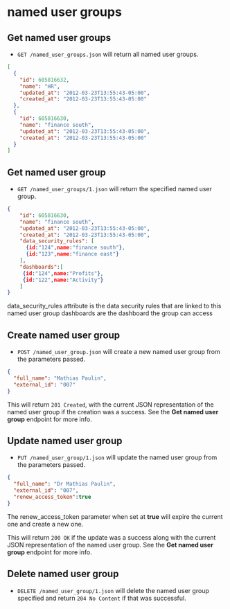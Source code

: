 named user groups
=================

Get named user groups
---------------------

* `GET /named_user_groups.json` will return all named user groups.

```json
[
  {
    "id": 605816632,
    "name": "HR",
    "updated_at": "2012-03-23T13:55:43-05:00",
    "created_at": "2012-03-23T13:55:43-05:00"
  },
  {
    "id": 605816630,
    "name": "finance south",
    "updated_at": "2012-03-23T13:55:43-05:00",
    "created_at": "2012-03-23T13:55:43-05:00"
  }
]
```


Get named user group
--------------------

* `GET /named_user_groups/1.json` will return the specified named user group.

```json
{
    "id": 605816630,
    "name": "finance south",
    "updated_at": "2012-03-23T13:55:43-05:00",
    "created_at": "2012-03-23T13:55:43-05:00",
    "data_security_rules": [
      {id:"124",name:"finance south"},
      {id:"123",name:"finance east"}
    ],
    "dashboards":[
     {id:"124",name:"Profits"},
     {id:"122",name:"Activity"}
    ]
}
```

data_security_rules attribute is the data security rules that are linked to this named user group
dashboards are the dashboard the group can access

Create named user group
-----------------------

* `POST /named_user_group.json` will create a new named user group from the parameters passed.

```json
{
  "full_name": "Mathias Paulin",
  "external_id": "007"
}
```

This will return `201 Created`, with the current JSON representation of the named user group if the creation was a success. See the **Get named user group** endpoint for more info. 


Update named user group
-----------------------

* `PUT /named_user_group/1.json` will update the named user group from the parameters passed.

```json
{
  "full_name": "Dr Mathias Paulin",
  "external_id": "007",
  "renew_access_token":true
}
```
The renew_access_token parameter when set at **true** will expire the current one and create a new one.

This will return `200 OK` if the update was a success along with the current JSON representation of the named user group. See the **Get named user group** endpoint for more info.


Delete named user group
-----------------------

* `DELETE /named_user_group/1.json` will delete the named user group specified and return `204 No Content` if that was successful.